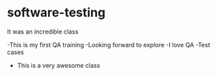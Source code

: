 # software-testing
It was an incredible class

-This is my first QA training
-Looking forward to explore
-I love QA
-Test cases
- This is a very awesome class
